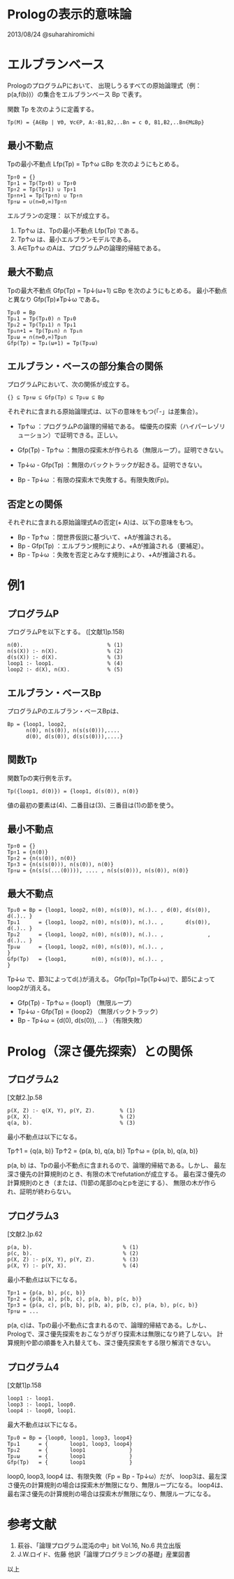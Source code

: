 Prologの表示的意味論
=========
2013/08/24 @suharahiromichi

# エルブランベース

PrologのプログラムPにおいて、
出現しうるすべての原始論理式（例：p(a,f(b))）の集合をエルブランベース Bp で表す。

関数 Tp を次のように定義する。

    Tp(M) = {A∈Bp | ∀Θ, ∀c∈P, A:-B1,B2,..Bn = c Θ, B1,B2,..Bn∈M⊆Bp}

## 最小不動点

Tpの最小不動点 Lfp(Tp) = Tp↑ω ⊆Bp を次のようにもとめる。

    Tp↑0 = {}
    Tp↑1 = Tp(Tp↑0) ∪ Tp↑0
    Tp↑2 = Tp(Tp↑1) ∪ Tp↑1
    Tp↑n+1 = Tp(Tp↑n) ∪ Tp↑n
    Tp↑ω = ∪(n=0,∞)Tp↑n

エルブランの定理：
以下が成立する。

1. Tp↑ω は、Tpの最小不動点 Lfp(Tp) である。
2. Tp↑ω は、最小エルブランモデルである。
3. A∈Tp↑ω のAは、プログラムPの論理的帰結である。


## 最大不動点

Tpの最大不動点 Gfp(Tp) = Tp↓(ω+1) ⊆Bp を次のようにもとめる。
最小不動点と異なり Gfp(Tp)≠Tp↓ω  である。
 
    Tp↓0 = Bp
    Tp↓1 = Tp(Tp↓0) ∩ Tp↓0
    Tp↓2 = Tp(Tp↓1) ∩ Tp↓1
    Tp↓n+1 = Tp(Tp↓n) ∩ Tp↓n
    Tp↓ω = ∩(n=0,∞)Tp↓n
    Gfp(Tp) = Tp↓(ω+1) = Tp(Tp↓ω)
    

## エルブラン・ベースの部分集合の関係

プログラムPにおいて、次の関係が成立する。

    {} ⊆ Tp↑ω ⊆ Gfp(Tp) ⊆ Tp↓ω ⊆ Bp

それぞれに含まれる原始論理式は、以下の意味をもつ(「-」は差集合）。

 + Tp↑ω             ：プログラムPの論理的帰結である。
幅優先の探索（ハイパーレゾリューション）で証明できる。正しい。

 + Gfp(Tp) - Tp↑ω   ：無限の探索木が作られる（無限ループ）。証明できない。

 + Tp↓ω   - Gfp(Tp) ：無限のバックトラックが起きる。証明できない。

 + Bp      - Tp↓ω   ：有限の探索木で失敗する。有限失敗(Fp)。


## 否定との関係

それぞれに含まれる原始論理式Aの否定(\+ A)は、以下の意味をもつ。

 + Bp - Tp↑ω   ：閉世界仮説に基づいて、\+Aが推論される。
 + Bp - Gfp(Tp) ：エルブラン規則により、\+Aが推論される（要補足）。
 + Bp - Tp↓ω   ：失敗を否定とみなす規則により、\+Aが推論される。


# 例1
## プログラムP
プログラムPを以下とする。 ([文献1]p.158)

    n(0).                           % (1)
    n(s(X)) :- n(X).                % (2)
    d(s(X)) :- d(X).                % (3)
    loop1 :- loop1.                 % (4)
    loop2 :- d(X), n(X).            % (5)

## エルブラン・ベースBp
プログラムPのエルブラン・ベースBpは、

    Bp = {loop1, loop2,
          n(0), n(s(0)), n(s(s(0))),....
          d(0), d(s(0)), d(s(s(0))),....}

## 関数Tp
関数Tpの実行例を示す。

    Tp({loop1, d(0)}) = {loop1, d(s(0)), n(0)}

値の最初の要素は(4)、二番目は(3)、三番目は(1)の節を使う。

## 最小不動点

    Tp↑0 = {}
    Tp↑1 = {n(0)}
    Tp↑2 = {n(s(0)), n(0)}
    Tp↑3 = {n(s(s(0))), n(s(0)), n(0)}
    Tp↑ω = {n(s(s(...(0)))), .... , n(s(s(0))), n(s(0)), n(0)}


## 最大不動点

    Tp↓0 = Bp = {loop1, loop2, n(0), n(s(0)), n(.).. , d(0), d(s(0)), d(.).. }
    Tp↓1      = {loop1, loop2, n(0), n(s(0)), n(.).. ,       d(s(0)), d(.).. }
    Tp↓2      = {loop1, loop2, n(0), n(s(0)), n(.).. ,              , d(.).. }
    Tp↓ω      = {loop1, loop2, n(0), n(s(0)), n(.).. ,                       }
    Gfp(Tp)   = {loop1,        n(0), n(s(0)), n(.).. ,                       }

Tp↓ω で、節3によってd(.)が消える。
Gfp(Tp)=Tp(Tp↓ω)で、節5によってloop2が消える。

 + Gfp(Tp) - Tp↑ω   = {loop1} （無限ループ）
 + Tp↓ω   - Gfp(Tp) = {loop2} （無限バックトラック）
 + Bp      - Tp↓ω   = {d(0), d(s(0)), ... } （有限失敗）


# Prolog（深さ優先探索）との関係

## プログラム2
[文献2.]p.58
  
    p(X, Z) :- q(X, Y), p(Y, Z).        % (1)
    p(X, X).                            % (2)
    q(a, b).                            % (3)

最小不動点は以下になる。

   Tp↑1 = {q(a, b)}
   Tp↑2 = {p(a, b), q(a, b)}
   Tp↑ω = {p(a, b), q(a, b)}

p(a, b) は、Tpの最小不動点に含まれるので、論理的帰結である。しかし、
最左深さ優先の計算規則のとき、有限の木でrefutationが成立する。
最右深さ優先の計算規則のとき（または、(1)節の尾部のqとpを逆にする）、
無限の木が作られ、証明が終わらない。


## プログラム3
[文献2.]p.62

    p(a, b).                             % (1)
    p(c, b).                             % (2)
    p(X, Z) :- p(X, Y), p(Y, Z).         % (3)
    p(X, Y) :- p(Y, X).                  % (4)

最小不動点は以下になる。

    Tp↑1 = {p(a, b), p(c, b)}
    Tp↑2 = {p(b, a), p(b, c), p(a, b), p(c, b)}
    Tp↑3 = {p(a, c), p(b, b), p(b, a), p(b, c), p(a, b), p(c, b)}
    Tp↑ω = ...

p(a, c)は、Tpの最小不動点に含まれるので、論理的帰結である。しかし、
Prologで、深さ優先探索をおこなうがぎり探索木は無限になり終了しない。
計算規則や節の順番を入れ替えても、深さ優先探索をする限り解消できない。


## プログラム4
[文献1]p.158

    loop1 :- loop1.
    loop3 :- loop1, loop0.
    loop4 :- loop0, loop1.

最大不動点は以下になる。

    Tp↓0 = Bp = {loop0, loop1, loop3, loop4}
    Tp↓1      = {       loop1, loop3, loop4}
    Tp↓2      = {       loop1              }
    Tp↓ω      = {       loop1              }
    Gfp(Tp)   = {       loop1              }

loop0, loop3, loop4 は、有限失敗（Fp = Bp - Tp↓ω）だが、
loop3は、最左深さ優先の計算規則の場合は探索木が無限になり、無限ループになる。
loop4は、最右深さ優先の計算規則の場合は探索木が無限になり、無限ループになる。


# 参考文献

1. 萩谷、「論理プログラム混沌の中」bit Vol.16, No.6 共立出版
2. J.W.ロイド、佐藤 他訳「論理プログラミングの基礎」産業図書

以上
